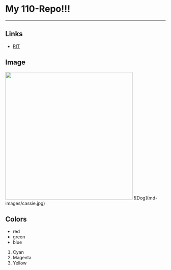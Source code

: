 # My 110-Repo!!!

---

## Links
- [RIT](https://www.rit.edu/)

## Image
<img src = "https://www.onceuponachef.com/images/2023/08/Beef-Tacos.jpg" width = "400" height = "400">
![Dog](md-images/cassie.jpg)


## Colors

- red
- green
- blue

1. Cyan
2. Magenta
3. Yellow


